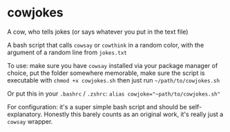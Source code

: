 # cowjokes

A cow, who tells jokes (or says whatever you put in the text file)

A bash script that calls `cowsay` or `cowthink` in a random color, with the argument of a random line from `jokes.txt`

To use: make sure you have `cowsay` installed via your package manager of choice, put the folder somewhere memorable, make sure the script is executable with `chmod +x cowjokes.sh` then just run `~/path/to/cowjokes.sh` 

Or put this in your `.bashrc` / `.zshrc`:  `alias cowjoke="~path/to/cowjokes.sh"`

For configuration: it's a super simple bash script and should be self-explanatory. Honestly this barely counts as an original work, it's really just a `cowsay` wrapper.
